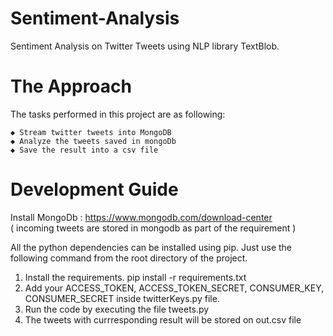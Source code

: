 # Sentiment-Analysis
Sentiment Analysis on Twitter Tweets using NLP library TextBlob.

# The Approach
The tasks performed in this project are as following:
```
◆ Stream twitter tweets into MongoDB
◆ Analyze the tweets saved in mongoDb
◆ Save the result into a csv file
```

# Development Guide
Install MongoDb : https://www.mongodb.com/download-center </br>
( incoming tweets are stored in mongodb as part of the requirement )</br>

All the python dependencies can be installed using pip. Just use the following command from the root directory of the project. </br>

1. Install the requirements. pip install -r requirements.txt</br>
2. Add your ACCESS_TOKEN, ACCESS_TOKEN_SECRET, CONSUMER_KEY, CONSUMER_SECRET inside twitterKeys.py file.</br>
3. Run the code by executing the file tweets.py</br>
4. The tweets with currresponding result will be stored on out.csv file</br>
